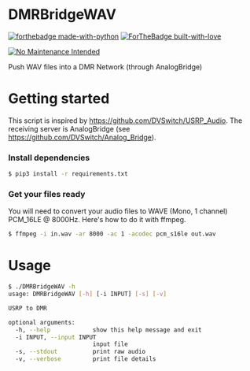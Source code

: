 # DMRBridgeWAV
[![forthebadge made-with-python](http://ForTheBadge.com/images/badges/made-with-python.svg)](https://www.python.org/)
[![ForTheBadge built-with-love](http://ForTheBadge.com/images/badges/built-with-love.svg)](https://github.com/jess-sys)

[![No Maintenance Intended](http://unmaintained.tech/badge.svg)](http://unmaintained.tech/)

Push WAV files into a DMR Network (through AnalogBridge)

# Getting started

This script is inspired by https://github.com/DVSwitch/USRP_Audio. The receiving server is AnalogBridge (see https://github.com/DVSwitch/Analog_Bridge).

### Install dependencies

```bash
$ pip3 install -r requirements.txt
```

### Get your files ready

You will need to convert your audio files to WAVE (Mono, 1 channel) PCM_16LE @ 8000Hz. Here's how to do it with ffmpeg.

```bash
$ ffmpeg -i in.wav -ar 8000 -ac 1 -acodec pcm_s16le out.wav
```

# Usage

```bash
$ ./DMRBridgeWAV -h
usage: DMRBridgeWAV [-h] [-i INPUT] [-s] [-v]

USRP to DMR

optional arguments:
  -h, --help            show this help message and exit
  -i INPUT, --input INPUT
                        input file
  -s, --stdout          print raw audio
  -v, --verbose         print file details

```
